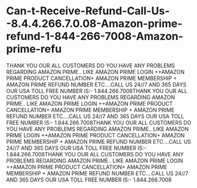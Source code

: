 # Can-t-Receive-Refund-Call-Us--8.4.4.266.7.0.08-Amazon-prime-refund-1-844-266-7008-Amazon-prime-refu
THANK YOU OUR ALL CUSTOMERS DO YOU HAVE ANY PROBLEMS REGARDING AMAZON PRIME.. LIKE AMAZON PRIME LOGIN ++AMAZON PRIME PRODUCT CANCELLATION+ AMAZON PRIME MEMBERSHIP + AMAZON PRIME REFUND NUMBER  ETC….CALL US 24//7 AND 365 DAYS OUR USA TOLL FREE NUMBER IS:- 1.844.266.7008THANK YOU OUR ALL CUSTOMERS DO YOU HAVE ANY PROBLEMS REGARDING AMAZON PRIME.. LIKE AMAZON PRIME LOGIN ++AMAZON PRIME PRODUCT CANCELLATION+ AMAZON PRIME MEMBERSHIP + AMAZON PRIME REFUND NUMBER  ETC….CALL US 24//7 AND 365 DAYS OUR USA TOLL FREE NUMBER IS:- 1.844.266.7008THANK YOU OUR ALL CUSTOMERS DO YOU HAVE ANY PROBLEMS REGARDING AMAZON PRIME.. LIKE AMAZON PRIME LOGIN ++AMAZON PRIME PRODUCT CANCELLATION+ AMAZON PRIME MEMBERSHIP + AMAZON PRIME REFUND NUMBER  ETC….CALL US 24//7 AND 365 DAYS OUR USA TOLL FREE NUMBER IS:- 1.844.266.7008THANK YOU OUR ALL CUSTOMERS DO YOU HAVE ANY PROBLEMS REGARDING AMAZON PRIME.. LIKE AMAZON PRIME LOGIN ++AMAZON PRIME PRODUCT CANCELLATION+ AMAZON PRIME MEMBERSHIP + AMAZON PRIME REFUND NUMBER  ETC….CALL US 24//7 AND 365 DAYS OUR USA TOLL FREE NUMBER IS:- 1.844.266.7008

